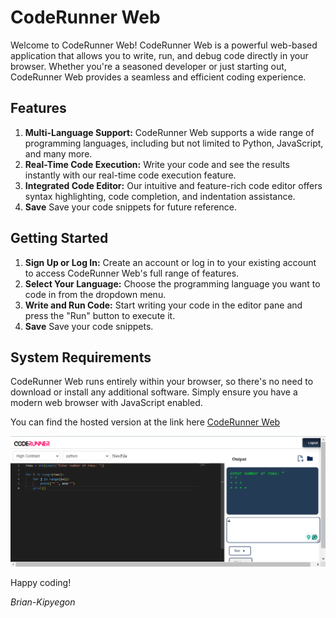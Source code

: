 # CodeRunner Web

Welcome to CodeRunner Web! CodeRunner Web is a powerful web-based application that allows you to write, run, and debug code directly in your browser. Whether you're a seasoned developer or just starting out, CodeRunner Web provides a seamless and efficient coding experience.

## Features

1. **Multi-Language Support:** CodeRunner Web supports a wide range of programming languages, including but not limited to Python, JavaScript, and many more.
2. **Real-Time Code Execution:** Write your code and see the results instantly with our real-time code execution feature.
3. **Integrated Code Editor:** Our intuitive and feature-rich code editor offers syntax highlighting, code completion, and indentation assistance.
6. **Save** Save your code snippets for future reference.

## Getting Started

1. **Sign Up or Log In:** Create an account or log in to your existing account to access CodeRunner Web's full range of features.
2. **Select Your Language:** Choose the programming language you want to code in from the dropdown menu.
3. **Write and Run Code:** Start writing your code in the editor pane and press the "Run" button to execute it.
5. **Save** Save your code snippets.

## System Requirements

CodeRunner Web runs entirely within your browser, so there's no need to download or install any additional software. Simply ensure you have a modern web browser with JavaScript enabled.

You can find the hosted version at the link here
[CodeRunner Web](https://code-runner-web.netlify.app)

![Image Description](./assets/code-runner-screenshot.PNG)

Happy coding!

*Brian-Kipyegon*
